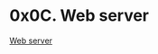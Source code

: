 # 0x0C. Web server
[Web server](https://s3.amazonaws.com/intranet-projects-files/holbertonschool-sysadmin_devops/266/8Gu52Qv.png)

